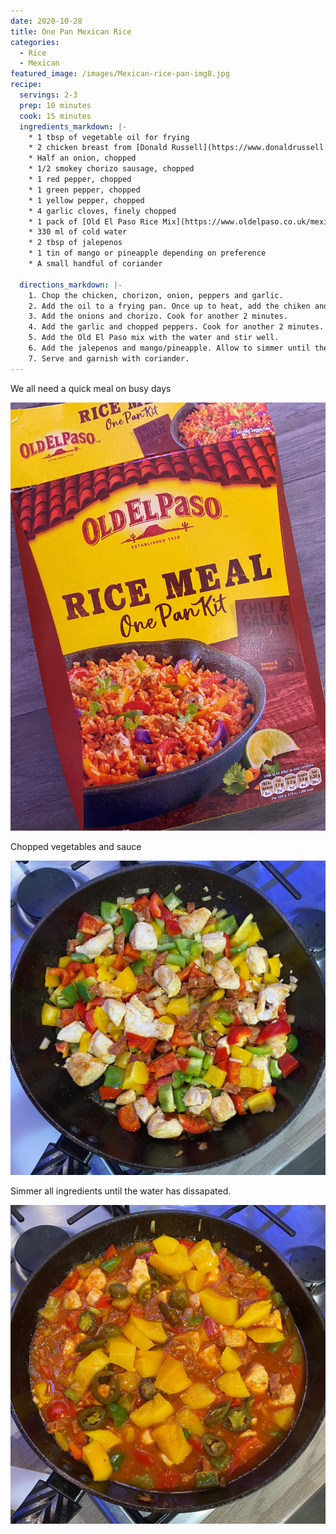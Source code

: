 ```yaml
---
date: 2020-10-28
title: One Pan Mexican Rice 
categories:
  - Rice
  - Mexican
featured_image: /images/Mexican-rice-pan-img8.jpg
recipe:
  servings: 2-3
  prep: 10 minutes
  cook: 15 minutes
  ingredients_markdown: |-
    * 1 tbsp of vegetable oil for frying
    * 2 chicken breast from [Donald Russell](https://www.donaldrussell.com/free-range-chicken-breast-fillets-c683.html)
    * Half an onion, chopped
    * 1/2 smokey chorizo sausage, chopped
    * 1 red pepper, chopped
    * 1 green pepper, chopped
    * 1 yellow pepper, chopped
    * 4 garlic cloves, finely chopped
    * 1 pack of [Old El Paso Rice Mix](https://www.oldelpaso.co.uk/mexican-recipes/extra-mild-super-tasty-one-pan-rice)
    * 330 ml of cold water
    * 2 tbsp of jalepenos
    * 1 tin of mango or pineapple depending on preference
    * A small handful of coriander

  directions_markdown: |-
    1. Chop the chicken, chorizon, onion, peppers and garlic.
    2. Add the oil to a frying pan. Once up to heat, add the chiken and cook for approximately 4 minutes continously stirring.
    3. Add the onions and chorizo. Cook for another 2 minutes.
    4. Add the garlic and chopped peppers. Cook for another 2 minutes.
    5. Add the Old El Paso mix with the water and stir well. 
    6. Add the jalepenos and mango/pineapple. Allow to simmer until the water is almost gone.
    7. Serve and garnish with coriander.
---
```


We all need a quick meal on busy days

![Old El Paso Rice Mix](/images/Mexican-rice-pan-img5.jpg)

Chopped vegetables and sauce

![Chicken, Chorizo, onion, garlic, and peppers frying away](/images/Mexican-rice-pan-img3.jpg)

Simmer all ingredients until the water has dissapated.

![Saute vegetables](/images/Mexican-rice-pan-img4.jpg)
